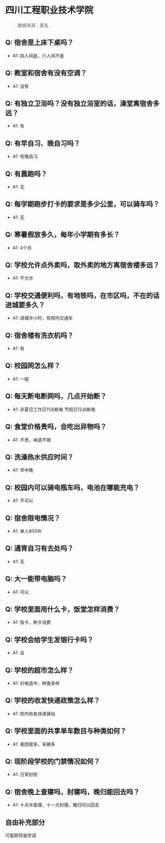 # 四川工程职业技术学院

> 数据来源：匿名

## Q: 宿舍是上床下桌吗？

- A1: 四人间是，六人间不是

## Q: 教室和宿舍有没有空调？

- A1: 没有

## Q: 有独立卫浴吗？没有独立浴室的话，澡堂离宿舍多远？

- A1: 有

## Q: 有早自习、晚自习吗？

- A1: 有晚自习

## Q: 有晨跑吗？

- A1: 无

## Q: 每学期跑步打卡的要求是多少公里，可以骑车吗？

- A1: 无

## Q: 寒暑假放多久，每年小学期有多长？

- A1: 4个月

## Q: 学校允许点外卖吗，取外卖的地方离宿舍楼多远？

- A1: 不允许

## Q: 学校交通便利吗，有地铁吗，在市区吗，不在的话进城要多久？

- A1: 进城半小时，有校内交通车

## Q: 宿舍楼有洗衣机吗？

- A1: 有

## Q: 校园网怎么样？

- A1: 一般

## Q: 每天断电断网吗，几点开始断？

- A1: 非夏日工作日11点断电 节假日12点断电

## Q: 食堂价格贵吗，会吃出异物吗？

- A1: 不贵，味道不错

## Q: 洗澡热水供应时间？

- A1: 早中晚

## Q: 校园内可以骑电瓶车吗，电池在哪能充电？

- A1: 不可以

## Q: 宿舍限电情况？

- A1: 单人800W

## Q: 通宵自习有去处吗？

- A1: 无

## Q: 大一能带电脑吗？

- A1: 可以

## Q: 学校里面用什么卡，饭堂怎样消费？

- A1: 饭卡，刷卡消费

## Q: 学校会给学生发银行卡吗？

- A1: 会

## Q: 学校的超市怎么样？

- A1: 价格适中，种类多样

## Q: 学校的收发快递政策怎么样？

- A1: 校内有各快递驿站

## Q: 学校里面的共享单车数目与种类如何？

- A1: 美团居多，车辆多

## Q: 现阶段学校的门禁情况如何？

- A1: 日常封校

## Q: 宿舍晚上查寝吗，封寝吗，晚归能回去吗？

- A1: 十点半查寝，十一点封寝，晚归可以回去

## 自由补充部分

可能即将装空调